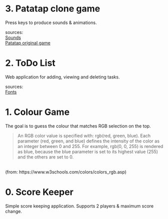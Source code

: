 # 3. Patatap clone game

Press keys to produce sounds & animations. 

sources: <br />
    [Sounds](https://github.com/jonobr1/Neuronal-Synchrony)<br />
    [Patatap original game](https://patatap.com/)                  

# 2. ToDo List

Web application for adding, viewing and deleting tasks.

sources:  
[Fonts](https://fontawesome.com/)
    

# 1. Colour Game

The goal is to guess the colour that matches RGB selection on the top.

>An RGB color value is specified with: rgb(red, green, blue).
>Each parameter (red, green, and blue) defines the intensity of the color as an integer between 0 and 255.
>For example, rgb(0, 0, 255) is rendered as blue, because the blue parameter is set to its highest value (255) and the others are set to 0.
<br />
(from: https://www.w3schools.com/colors/colors_rgb.asp)

# 0. Score Keeper

Simple score keeping application. Supports 2 players & maximum score change.
